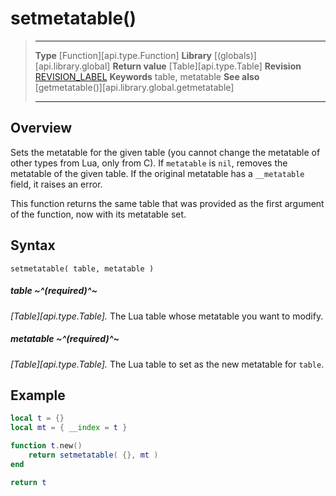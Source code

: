 # setmetatable()

> --------------------- ------------------------------------------------------------------------------------------
> __Type__              [Function][api.type.Function]
> __Library__           [(globals)][api.library.global]
> __Return value__      [Table][api.type.Table]
> __Revision__          [REVISION_LABEL](REVISION_URL)
> __Keywords__          table, metatable
> __See also__          [getmetatable()][api.library.global.getmetatable]
> --------------------- ------------------------------------------------------------------------------------------


## Overview

Sets the metatable for the given table (you cannot change the metatable of other types from Lua, only from C). If `metatable` is `nil`, removes the metatable of the given table. If the original metatable has a `__metatable` field, it raises an error.

This function returns the same table that was provided as the first argument of the function, now with its metatable set.

## Syntax

	setmetatable( table, metatable )

##### table ~^(required)^~
_[Table][api.type.Table]._ The Lua table whose metatable you want to modify.

##### metatable ~^(required)^~
_[Table][api.type.Table]._ The Lua table to set as the new metatable for `table`.


## Example

`````lua
local t = {}
local mt = { __index = t }

function t.new()
	return setmetatable( {}, mt )
end

return t
`````